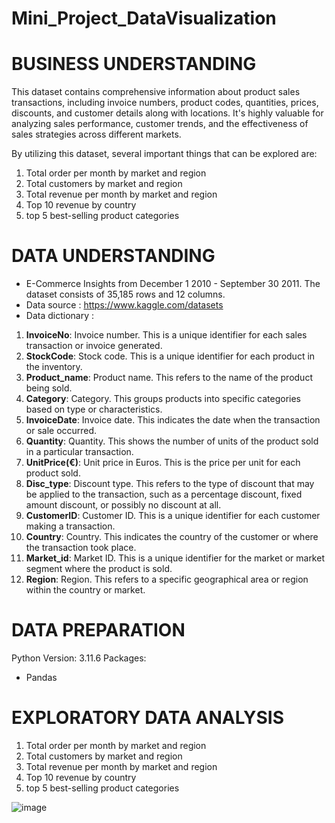 # Mini_Project_DataVisualization

# **BUSINESS UNDERSTANDING**

This dataset contains comprehensive information about product sales transactions, including invoice numbers, product codes, quantities, prices, discounts, and customer details along with locations. It's highly valuable for analyzing sales performance, customer trends, and the effectiveness of sales strategies across different markets.

By utilizing this dataset, several important things that can be explored are:
1. Total order per month by market and region
2. Total customers by market and region
3. Total revenue per month by market and region
4. Top 10 revenue by country
5. top 5 best-selling product categories

# **DATA UNDERSTANDING**

- E-Commerce Insights from December 1 2010 - September 30 2011. The dataset consists of 35,185 rows and 12 columns.
- Data source : https://www.kaggle.com/datasets
- Data dictionary :
1. **InvoiceNo**: Invoice number. This is a unique identifier for each sales transaction or invoice generated.
2. **StockCode**: Stock code. This is a unique identifier for each product in the inventory.
3. **Product_name**: Product name. This refers to the name of the product being sold.
4. **Category**: Category. This groups products into specific categories based on type or characteristics.
5. **InvoiceDate**: Invoice date. This indicates the date when the transaction or sale occurred.
6. **Quantity**: Quantity. This shows the number of units of the product sold in a particular transaction.
7. **UnitPrice(€)**: Unit price in Euros. This is the price per unit for each product sold.
8. **Disc_type**: Discount type. This refers to the type of discount that may be applied to the transaction, such as a percentage discount, fixed amount discount, or possibly no discount at all.
9. **CustomerID**: Customer ID. This is a unique identifier for each customer making a transaction.
10. **Country**: Country. This indicates the country of the customer or where the transaction took place.
11. **Market_id**: Market ID. This is a unique identifier for the market or market segment where the product is sold.
12. **Region**: Region. This refers to a specific geographical area or region within the country or market.

# **DATA PREPARATION**
Python Version: 3.11.6
Packages:
- Pandas

# **EXPLORATORY DATA ANALYSIS**
1. Total order per month by market and region
2. Total customers by market and region
3. Total revenue per month by market and region
4. Top 10 revenue by country
5. top 5 best-selling product categories

![image](https://github.com/alnimashakiya/Mini_Project_DataVisualization/assets/165742697/4520e42f-e2c9-4486-9419-2c102a963ec1)
